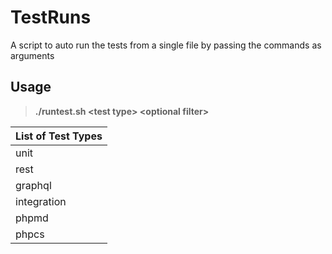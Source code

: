 # TestRuns
A script to auto run the tests from a single file by passing the commands as arguments

## Usage
> **./runtest.sh \<test type\> \<optional filter\>**

| List of Test Types |
| ----------- |
| unit |
| rest |
| graphql|
| integration |
| phpmd |
| phpcs |
